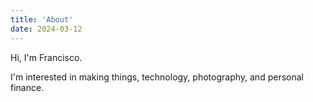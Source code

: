 ```yaml
---
title: 'About'
date: 2024-03-12
---
```


Hi, I'm Francisco.

I'm interested in making things, technology, photography, and personal finance.
